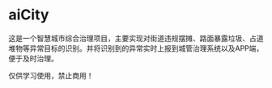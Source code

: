 # aiCity
这是一个智慧城市综合治理项目，主要实现对街道违规摆摊、路面暴露垃圾、占道堆物等异常目标的识别。并将识别到的异常实时上报到城管治理系统以及APP端，便于及时治理。


仅供学习使用，禁止商用！
